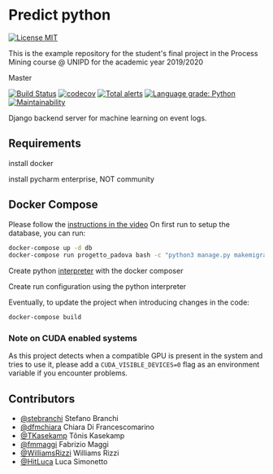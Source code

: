 # Predict python

[![License MIT](https://img.shields.io/badge/license-MIT-blue.svg)](https://opensource.org/licenses/MIT)

This is the example repository for the student's final project in the Process Mining course @ UNIPD for the academic year 2019/2020

Master

[![Build Status](https://travis-ci.org/nirdizati-research/predict-python.svg?branch=master)](https://travis-ci.org/nirdizati-research/predict-python)
[![codecov](https://codecov.io/gh/nirdizati-research/predict-python/branch/master/graph/badge.svg)](https://codecov.io/gh/nirdizati-research/predict-python)
[![Total alerts](https://img.shields.io/lgtm/alerts/g/nirdizati-research/predict-python.svg?logo=lgtm&logoWidth=18)](https://lgtm.com/projects/g/nirdizati-research/predict-python/alerts/)
[![Language grade: Python](https://img.shields.io/lgtm/grade/python/g/nirdizati-research/predict-python.svg?logo=lgtm&logoWidth=18)](https://lgtm.com/projects/g/nirdizati-research/predict-python/context:python)
[![Maintainability](https://api.codeclimate.com/v1/badges/98fd94d6a3d53c3f9182/maintainability)](https://codeclimate.com/github/nirdizati-research/predict-python/maintainability)

Django backend server for machine learning on event logs.

## Requirements

install docker

install pycharm enterprise, NOT community


## Docker Compose
Please follow the [instructions in the video](https://youtu.be/MC2XpJFHZAA)
On first run to setup the database, you can run:
```bash
docker-compose up -d db
docker-compose run progetto_padova bash -c "python3 manage.py makemigrations; python3 manage.py migrate"
```

Create python [interpreter](https://www.jetbrains.com/help/pycharm/using-docker-compose-as-a-remote-interpreter.html?_ga=2.113029511.2074599546.1573637729-943915304.1573220787#debug) with the docker composer  

Create run configuration using the python interpreter



Eventually, to update the project when introducing changes in the code:
```bash
docker-compose build
```


### Note on CUDA enabled systems
As this project detects when a compatible GPU is present in the system and tries to use it, please add a 
```CUDA_VISIBLE_DEVICES=0``` flag as an environment variable if you encounter problems.


## Contributors
- [@stebranchi](https://github.com/stebranchi) Stefano Branchi
- [@dfmchiara](https://github.com/dfmchiara) Chiara Di Francescomarino 
- [@TKasekamp](https://github.com/TKasekamp) Tõnis Kasekamp 
- [@fmmaggi](https://github.com/fmmaggi) Fabrizio Maggi
- [@WilliamsRizzi](https://github.com/WilliamsRizzi) Williams Rizzi
- [@HitLuca](https://github.com/HitLuca) Luca Simonetto
